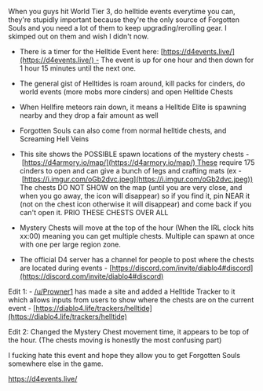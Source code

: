 
When you guys hit World Tier 3, do helltide events everytime you can, they're stupidly important because they're the only source of Forgotten Souls and you need a lot of them to keep upgrading/rerolling gear. I skimped out on them and wish I didn't now.

- There is a timer for the Helltide Event here: [https://d4events.live/](https://d4events.live/) - The event is up for one hour and then down for 1 hour 15 minutes until the next one.

- The general gist of Helltides is roam around, kill packs for cinders, do world events (more mobs more cinders) and open Helltide Chests
 
- When Hellfire meteors rain down, it means a Helltide Elite is spawning nearby and they drop a fair amount as well

- Forgotten Souls can also come from normal helltide chests, and Screaming Hell Veins

- This site shows the POSSIBLE spawn locations of the mystery chests - [https://d4armory.io/map/](https://d4armory.io/map/) These require 175 cinders to open and can give a bunch of legs and crafting mats (ex - [https://i.imgur.com/oGb2dvc.jpeg](https://i.imgur.com/oGb2dvc.jpeg)) The chests DO NOT SHOW on the map (until you are very close, and when you go away, the icon will disappear) so if you find it, pin NEAR it (not on the chest icon otherwise it will disappear) and come back if you can't open it. PRIO THESE CHESTS OVER ALL

- Mystery Chests will move at the top of the hour (When the IRL clock hits xx:00) meaning you can get multiple chests. Multiple can spawn at once with one per large region zone.

- The official D4 server has a channel for people to post where the chests are located during events - [https://discord.com/invite/diablo4#discord](https://discord.com/invite/diablo4#discord)


Edit 1: - [/u/Prowner1](https://www.reddit.com/u/Prowner1/) has made a site and added a Helltide Tracker to it which allows inputs from users to show where the chests are on the current event - [https://diablo4.life/trackers/helltide](https://diablo4.life/trackers/helltide)

Edit 2: Changed the Mystery Chest movement time, it appears to be top of the hour. (The chests moving is honestly the most confusing part)

I fucking hate this event and hope they allow you to get Forgotten Souls somewhere else in the game.

https://d4events.live/

